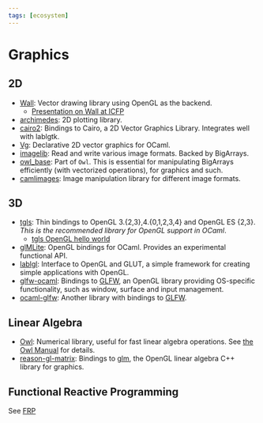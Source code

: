 ```yaml
---
tags: [ecosystem]
---
```


# Graphics

## 2D

* [Wall](https://github.com/let-def/wall):
Vector drawing library using OpenGL as the backend.
  * [Presentation on Wall at ICFP](https://www.youtube.com/watch?v=bQB8kBkHxjk)
* [archimedes](http://archimedes.forge.ocamlcore.org/):
2D plotting library.
* [cairo2](https://github.com/Chris00/ocaml-cairo):
Bindings to Cairo, a 2D Vector Graphics Library. Integrates well with lablgtk.
* [Vg](https://github.com/dbuenzli/vg):
Declarative 2D vector graphics for OCaml.
* [imagelib](https://github.com/rlepigre/ocaml-imagelib):
Read and write various image formats. Backed by BigArrays.
* [owl_base](https://github.com/owlbarn/owl):
Part of `Owl`. This is essential for manipulating BigArrays efficiently (with vectorized operations),
for graphics and such.
* [camlimages](https://gitlab.com/camlspotter/camlimages):
Image manipulation library for different image formats.

## 3D

* [tgls](http://erratique.ch/software/tgls):
Thin bindings to OpenGL 3.{2,3},4.{0,1,2,3,4} and OpenGL ES {2,3}.
*This is the recommended library for OpenGL support in OCaml*.
  * [tgls OpenGL hello world](https://github.com/dbuenzli/tgls/blob/master/test/trigl3.ml)
* [glMLite](https://github.com/fccm/glMLite):
OpenGL bindings for OCaml. Provides an experimental functional API.
* [lablgl](https://github.com/garrigue/lablgl):
Interface to OpenGL and GLUT, a simple framework for creating simple applications with OpenGL.
* [glfw-ocaml](https://github.com/SylvainBoilard/GLFW-OCaml):
Bindings to [GLFW](https://www.glfw.org/), an OpenGL library providing OS-specific
functionality, such as window, surface and input management.
* [ocaml-glfw](https://github.com/rizo/ocaml-glfw):
Another library with bindings to [GLFW](https://www.glfw.org/).

## Linear Algebra

* [Owl](https://github.com/owlbarn/owl):
Numerical library, useful for fast linear algebra operations.
See [the Owl Manual](https://ocaml.xyz) for details.
* [reason-gl-matrix](https://github.com/bryphe/reason-gl-matrix):
Bindings to [glm](https://github.com/g-truc/glm),
the OpenGL linear algebra C++ library for graphics.

## Functional Reactive Programming
See [FRP](frp.md)
